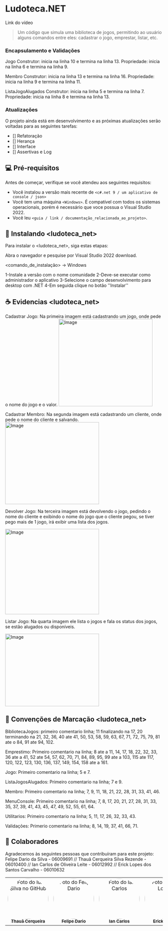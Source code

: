 # Ludoteca.NET


Link do vídeo
> Um código que simula uma biblioteca de jogos, permitindo ao usuário alguns comandos entre eles: cadastrar o jogo, emprestar, listar, etc.
### Encapsulamento e Validações
Jogo 
Construtor: inicia na linha 10 e termina na linha 13. 
Propriedade: inicia na linha 6 e termina na linha 9.

Membro
Construtor: inicia na linha 13 e termina na linha 16.
Propriedade: inicia na linha 9 e termina na linha 11.

ListaJogoAlugados
Construtor: inicia na linha 5 e termina na linha 7.
Propriedade: inicia na linha 8 e termina na linha 13.

### Atualizações

O projeto ainda está em desenvolvimento e as próximas atualizações serão voltadas para as seguintes tarefas:

- [] Refatoração 
- [] Herança
- [] Interface
- [] Assertivas e Log

## 💻 Pré-requisitos

Antes de começar, verifique se você atendeu aos seguintes requisitos:

- Você instalou a versão mais recente de `<c#.net 9 / um aplicativo de console / json>`
- Você tem uma máquina `<Windows>`. É compatível com todos os sistemas operacionais, porém é necessário que voce possua o Visual Studio 2022.
- Você leu `<guia / link / documentação_relacionada_ao_projeto>`.

## 🚀 Instalando <ludoteca_net>

Para instalar o <ludoteca_net>, siga estas etapas: 

Abra o navegador e pesquise por Visual Studio 2022 download.

<comando_de_instalação>
-> Windows

1-Instale a versão com o nome comunidade
2-Deve-se executar como administrador o aplicativo 
3-Selecione o campo desenvolvimento para desktop com .NET
4-Em seguida clique no botão ''Instalar''


## ☕ Evidencias <ludoteca_net>
Cadastrar Jogo:
Na primeira imagem está cadastrando um jogo, onde pede o nome do jogo e o valor.
<img width="300" height="279" alt="Image" src="https://github.com/user-attachments/assets/94b9fee5-fb3d-4edd-9f1e-6a0db0142039" />

Cadastrar Membro:
Na segunda imagem está cadastrando um cliente, onde pede o nome do cliente e salvando.
<img width="300" height="262" alt="Image" src="https://github.com/user-attachments/assets/7cd12672-bf26-4288-8265-f7d192e574eb" />

Devolver Jogo:
Na terceira imagem está devolvendo o jogo, pedindo o nome do cliente e exibindo o nome do jogo que o cliente pegou, se tiver pego mais de 1 jogo, irá exibir uma lista dos jogos.

<img width="300" height="273" alt="Image" src="https://github.com/user-attachments/assets/b22d7fd1-f99d-4629-b1f5-2f12b7196b95" />

Listar Jogo:
Na quarta imagem ele lista o jogos e fala os status dos jogos, se estão alugados ou disponíveis.

<img width="300" height="232" alt="Image" src="https://github.com/user-attachments/assets/192b98d9-f982-4696-b366-5b1f52b56814" />


## 📝 Convenções de Marcação <ludoteca_net>
BibliotecaJogos: primeiro comentario linha; 11 finalizando na 17, 20 terminando na 21, 32, 36, 40 ate 41, 50, 53, 58, 59, 63, 67, 71, 72, 75, 79, 81 ate o 84, 91 ate 94, 102.

Emprestimo: Primeiro comentario na linha; 8 ate a 11, 14, 17, 18, 22, 32, 33, 36 ate a 41, 52 ate 54, 57, 62, 70, 71, 84, 89, 95, 99 ate a 103, 115 ate 117, 120, 122, 123, 130, 136, 137, 149, 154, 158 ate a 161.

Jogo: Primeiro comentario na linha; 5 e 7.

ListaJogosAlugados: Primeiro comentario na linha; 7 e 9.

Membro: Primeiro comentario na linha; 7, 9, 11, 18, 21, 22, 28, 31, 33, 41, 46.

MenuConsole: Primeiro comentario na linha; 7, 8, 17, 20, 21, 27, 28, 31, 33, 35, 37, 39, 41, 43, 45, 47, 49, 52, 55, 61, 64.

Utilitarios: Primeiro comentario na linha; 5, 11, 17, 26, 32, 33, 43.

Validações: Primerio comentario na linha; 8, 14, 19, 37, 41, 66, 71.

## 🤝 Colaboradores


Agradecemos às seguintes pessoas que contribuíram para este projeto:
Felipe Dario da Silva - 06009691 //
Thauã Cerqueira Silva Rezende - 06010400 //
Ian Carlos de Oliveira Leite - 06012992 //
Erick Lopes dos Santos Carvalho - 06010632

<table>
  <tr>
    <td align="center">
      <a href="#" title="defina o título do link">
        <img src="https://media.licdn.com/dms/image/v2/D4E03AQGme9hJhmNTdA/profile-displayphoto-shrink_800_800/B4EZdIhOmMHQAc-/0/1749268362553?e=1761177600&v=beta&t=wygGNtfQ0JN8Z4uqH0avYjiBAr8ZWjuoZObMqL5x73U"
             width="130"
             height="130"
             style="object-fit: cover; border-radius: 50%;"
             alt="Foto do Iuri Silva no GitHub"/><br>
        <sub><b>Thauã Cerqueira</b></sub>
      </a>
    </td>
    <td align="center">
      <a href="#" title="defina o título do link">
        <img src="https://media.licdn.com/dms/image/v2/D4E03AQHhwnOszMKJzw/profile-displayphoto-crop_800_800/B4EZfF8EePHYAY-/0/1751372550013?e=1761177600&v=beta&t=NYtgEssvEol0QJsbGWG_BnmOX3D3eOH5KIb4M1nLmJ8"
             width="130"
             height="130"
             style="object-fit: cover; border-radius: 50%;"
             alt="Foto do Felipe Dario"/><br>
        <sub><b>Felipe Dario</b></sub>
      </a>
    </td>
    <td align="center">
      <a href="#" title="defina o título do link">
        <img src="https://cdn.discordapp.com/attachments/1419350675640418435/1419383160164057139/77463cdc-97b9-48f5-a2d7-e172f42299f4.jpg?ex=68d18f14&is=68d03d94&hm=92569de8ef5c4803e1cbad6d55c89ce6f03f16e0670c8e08c0a2e18ad588e440&"
             width="130"
             height="130"
             style="object-fit: cover; border-radius: 50%;"
             alt="Foto do Ian Carlos"/><br>
        <sub><b>Ian Carlos</b></sub>
      </a>
    </td>
    <td align="center">
      <a href="#" title="defina o título do link">
        <img src="https://media.discordapp.net/attachments/1419350675640418435/1419421349130276955/411fde07-dba2-407b-a4e2-958fae4e6a3e.jpg?ex=68d1b2a5&is=68d06125&hm=982eeaa2565b4fbac5616d788f0d5414b0a670686eef62386505e1fe46c686ff&=&format=webp&width=642&height=856"
             width="130"
             height="130"
             style="object-fit: cover; border-radius: 50%;"
             alt="Foto do Erick Lopes"/><br>
        <sub><b>Erick Lopes</b></sub>
  </tr>
</table>


